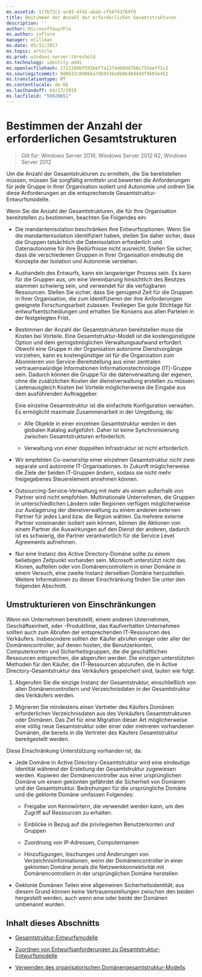 ```yaml
---
ms.assetid: 173b72c1-ac83-4f42-abab-cf58f43769f0
title: Bestimmen der Anzahl der erforderlichen Gesamtstrukturen
description: ''
author: MicrosoftGuyJFlo
ms.author: joflore
manager: mtillman
ms.date: 05/31/2017
ms.topic: article
ms.prod: windows-server-threshold
ms.technology: identity-adds
ms.openlocfilehash: 1721190bf592b6f7a1274d60d47bbc755eeff1c2
ms.sourcegitcommit: 0d0b32c8986ba7db9536e0b8648d4ddf9b03e452
ms.translationtype: MT
ms.contentlocale: de-DE
ms.lasthandoff: 04/17/2019
ms.locfileid: "59820651"
---
```

# <a name="determining-the-number-of-forests-required"></a>Bestimmen der Anzahl der erforderlichen Gesamtstrukturen

>Gilt für: Windows Server 2016, Windows Server 2012 R2, Windows Server 2012

Um die Anzahl der Gesamtstrukturen zu ermitteln, die Sie bereitstellen müssen, müssen Sie sorgfältig ermitteln und bewerten die Anforderungen für jede Gruppe in Ihrer Organisation isoliert und Autonomie und ordnen Sie diese Anforderungen an die entsprechende Gesamtstruktur-Entwurfsmodelle.  
  
Wenn Sie die Anzahl der Gesamtstrukturen, die für Ihre Organisation bereitstellen zu bestimmen, beachten Sie Folgendes ein:  
  
-   Die mandantenisolation beschränken Ihre Entwurfsoptionen. Wenn Sie die mandantenisolation identifiziert haben, stellen Sie daher sicher, dass die Gruppen tatsächlich die Datenisolation erforderlich und Datenautonomie für ihre Bedürfnisse nicht ausreicht. Stellen Sie sicher, dass die verschiedenen Gruppen in Ihrer Organisation eindeutig die Konzepte der Isolation und Autonomie verstehen.  
  
-   Aushandeln des Entwurfs, kann ein langwieriger Prozess sein. Es kann für die Gruppen aus, um eine Vereinbarung hinsichtlich des Besitzes stammen schwierig sein, und verwendet für die verfügbaren Ressourcen. Stellen Sie sicher, dass Sie genügend Zeit für die Gruppen in Ihrer Organisation, die zum Identifizieren der ihre Anforderungen geeignete Forschungsarbeit zulassen. Festlegen Sie gute Stichtage für entwurfsentscheidungen und erhalten Sie Konsens aus allen Parteien in der festgelegten Frist.  
  
-   Bestimmen der Anzahl der Gesamtstrukturen bereitstellen muss die Kosten bei Vorteile. Eine Gesamtstruktur-Modell ist die kostengünstigste Option und dem geringstmöglichen Verwaltungsaufwand erfordert. Obwohl eine Gruppe in der Organisation autonome Dienstvorgänge vorziehen, kann es kostengünstiger ist für die Organisation zum Abonnieren von Service-Bereitstellung aus einer zentralen vertrauenswürdige Informationen Informationstechnologie (IT)-Gruppe sein. Dadurch können die Gruppe für die datenverwaltung der eigenen, ohne die zusätzlichen Kosten der dienstverwaltung erstellen zu müssen. Lastenausgleich Kosten bei Vorteile möglicherweise die Eingabe aus dem ausführenden Auftraggeber.  
  
    Eine einzelne Gesamtstruktur ist die einfachste Konfiguration verwalten. Es ermöglicht maximale Zusammenarbeit in der Umgebung, da:  
  
    -   Alle Objekte in einer einzelnen Gesamtstruktur werden in den globalen Katalog aufgeführt. Daher ist keine Synchronisierung zwischen Gesamtstrukturen erforderlich.  
  
    -   Verwaltung von einer doppelten Infrastruktur ist nicht erforderlich.  
  
-   Wir empfehlen Co-ownership einer einzelnen Gesamtstruktur nicht zwei separate und autonome IT-Organisationen. In Zukunft möglicherweise die Ziele der beiden IT-Gruppen ändern, sodass sie nicht mehr freigegebenes Steuerelement annehmen können.  
  
-   Outsourcing-Service-Verwaltung mit mehr als einem außerhalb von Partner wird nicht empfohlen. Multinationale Unternehmen, die Gruppen in unterschiedlichen Ländern oder Regionen verfügen möglicherweise zur Auslagerung der dienstverwaltung zu einem anderen externen Partner für jedes Land bzw. die Region wählen. Da mehrere externe Partner voneinander isoliert sein können, können die Aktionen von einem Partner die Auswirkungen auf den Dienst der anderen, dadurch ist es schwierig, die Partner verantwortlich für die Service Level Agreements aufnehmen.  
  
-   Nur eine Instanz des Active Directory-Domäne sollte zu einem beliebigen Zeitpunkt vorhanden sein. Microsoft unterstützt nicht das Klonen, aufteilen oder von Domänencontrollern in einer Domäne in einem Versuch, eine zweite Instanz derselben Domäne herzustellen. Weitere Informationen zu dieser Einschränkung finden Sie unter den folgenden Abschnitt.  
  
## <a name="restructuring-limitations"></a>Umstrukturieren von Einschränkungen  
Wenn ein Unternehmen bereitstellt, einem anderen Unternehmen, Geschäftseinheit, oder -Produktlinie, das Kaufverhalten Unternehmen sollten auch zum Abrufen der entsprechenden IT-Ressourcen des Verkäufers. Insbesondere sollten der Käufer abrufen einiger oder aller der Domänencontroller, auf denen hosten, die Benutzerkonten, Computerkonten und Sicherheitsgruppen, die die geschäftlichen Ressourcen entsprechen, die abgerufen werden. Die einzigen unterstützten Methoden für den Käufer, die IT-Ressourcen abzurufen, die in Active Directory-Gesamtstruktur des Verkäufers gespeichert sind, lauten wie folgt:  
  
1.  Abgerufen Sie die einzige Instanz der Gesamtstruktur, einschließlich von allen Domänencontrollern und Verzeichnisdaten in der Gesamtstruktur des Verkäufers werden.  
  
2.  Migrieren Sie mindestens einen Vertreter des Käufers Domänen erforderlichen Verzeichnisdaten aus des Verkäufers Gesamtstrukturen oder Domänen. Das Ziel für eine Migration dieser Art möglicherweise eine völlig neue Gesamtstruktur oder einer oder mehreren vorhandenen Domänen, die bereits in die Vertreter des Käufers Gesamtstruktur bereitgestellt werden.  
  
Diese Einschränkung Unterstützung vorhanden ist, da:  
  
-   Jede Domäne in Active Directory-Gesamtstruktur wird eine eindeutige Identität während der Erstellung der Gesamtstruktur zugewiesen werden. Kopieren der Domänencontroller aus einer ursprünglichen Domäne um einem geklonten gefährdet die Sicherheit von Domänen und der Gesamtstruktur. Bedrohungen für die ursprüngliche Domäne und die geklonte Domäne umfassen Folgendes:  
  
    -   Freigabe von Kennwörtern, die verwendet werden kann, um den Zugriff auf Ressourcen zu erhalten.  
  
    -   Einblicke in Bezug auf die privilegierten Benutzerkonten und Gruppen  
  
    -   Zuordnung von IP-Adressen, Computernamen  
  
    -   Hinzufügungen, löschungen und Änderungen von Verzeichnisinformationen, wenn der Domänencontroller in einer geklonten Domäne jemals die Netzwerkkonnektivität mit Domänencontrollern in der ursprünglichen Domäne herstellen  
  
-   Geklonte Domänen Teilen eine allgemeinen Sicherheitsidentität; aus diesem Grund können keine Vertrauensstellungen zwischen den beiden hergestellt werden, auch wenn eine oder beide der Domänen umbenannt wurden.  
  
## <a name="in-this-section"></a>Inhalt dieses Abschnitts  
  
-   [Gesamtstruktur-Entwurfsmodelle](https://technet.microsoft.com/library/cc770439.aspx)  
  
-   [Zuordnen von Entwurfsanforderungen zu Gesamtstruktur-Entwurfsmodelle](Forest-Design-Models.md)  
  
-   [Verwenden des organisatorischen Domänengesamtstruktur-Modells](../../ad-ds/plan/Using-the-Organizational-Domain-Forest-Model.md)  
  


